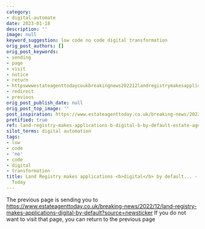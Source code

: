 ```yaml
---
category:
- digital-automate
date: 2023-01-18
description: ''
image: null
keyword_suggestion: low code no code digital transformation
orig_post_authors: []
orig_post_keywords:
- sending
- page
- visit
- notice
- return
- httpswwwestateagenttodaycoukbreakingnews202212landregistrymakesapplicationsdigitalbydefaultsourcenewsticker
- redirect
- previous
orig_post_publish_date: null
orig_post_top_image: ''
post_inspiration: https://www.estateagenttoday.co.uk/breaking-news/2022/12/land-registry-makes-applications-digital-by-default%3Fsource%3Dnewsticker
pretified: true
ref: land-registry-makes-applications-b-digital-b-by-default-estate-agent-today
silot_terms: digital automation
tags:
- low
- code
- 'no'
- code
- digital
- transformation
title: Land Registry makes applications <b>digital</b> by default... - Estate Agent
  Today
---
```


The previous page is sending you to https://www.estateagenttoday.co.uk/breaking-news/2022/12/land-registry-makes-applications-digital-by-default?source=newsticker If you do not want to visit that page, you can return to the previous page
